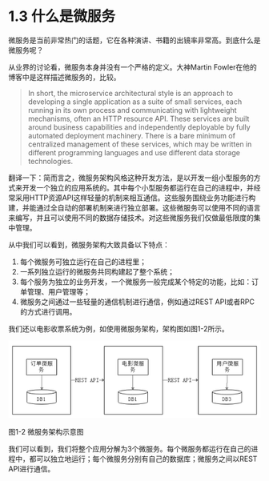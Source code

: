 # 1.3 什么是微服务

微服务是当前非常热门的话题，它在各种演讲、书籍的出镜率非常高。到底什么是微服务呢？

从业界的讨论看，微服务本身并没有一个严格的定义。大神Martin Fowler在他的博客中是这样描述微服务的，比较。

> In short, the microservice architectural style is an approach to developing a single application as a suite of small services, each running in its own process and communicating with lightweight mechanisms, often an HTTP resource API. These services are built around business capabilities and independently deployable by fully automated deployment machinery. There is a bare minimum of centralized management of these services, which may be written in different programming languages and use different data storage technologies.
>

翻译一下：简而言之，微服务架构风格这种开发方法，是以开发一组小型服务的方式来开发一个独立的应用系统的。其中每个小型服务都运行在自己的进程中，并经常采用HTTP资源API这样轻量的机制来相互通信。这些服务围绕业务功能进行构建，并能通过全自动的部署机制来进行独立部署。这些微服务可以使用不同的语言来编写，并且可以使用不同的数据存储技术。对这些微服务我们仅做最低限度的集中管理。

从中我们可以看到，微服务架构大致具备以下特点：

1. 每个微服务可独立运行在自己的进程里；
2. 一系列独立运行的微服务共同构建起了整个系统；
3. 每个服务为独立的业务开发，一个微服务一般完成某个特定的功能，比如：订单管理、用户管理等；
4. 微服务之间通过一些轻量的通信机制进行通信，例如通过REST API或者RPC的方式进行调用。

我们还以电影收票系统为例，如使用微服务架构，架构图如图1-2所示。

![微服务](images/1.2.png)

图1-2 微服务架构示意图

我们可以看到，我们将整个应用分解为3个微服务。每个微服务都运行在自己的进程中，都可以独立地运行；每个微服务分别有自己的数据库；微服务之间以REST API进行通信。



